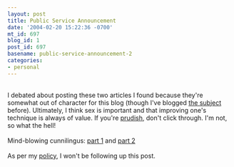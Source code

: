 ```yaml
---
layout: post
title: Public Service Announcement
date: '2004-02-20 15:22:36 -0700'
mt_id: 697
blog_id: 1
post_id: 697
basename: public-service-announcement-2
categories:
- personal
---
```

<br />I debated about posting these two articles I found because they're somewhat out of character for this blog (though I've blogged <a href="2003_07_27_diamonds.cfm#105971571252522972">the subject</a> before). Ultimately, I think sex is important and that improving one's technique is always of value. If you're <a href="http://religion.aynrand.org/sex.html">prudish</a>, don't click through. I'm not, so what the hell!<br /><br />Mind-blowing cunnilingus: <a href="http://www.mun.ca/muse/archive/Volume54/Issue14/opinion/index.php?articleid=1745">part 1</a> and <a href="http://www.mun.ca/muse/opinion/index.php?articleid=1895">part 2</a><br /><br />As per my <a href="/blogs/policy.cfm">policy</a>, I won't be following up this post.<br /><br /><br />
